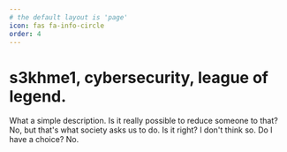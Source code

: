 ```yaml
---
# the default layout is 'page'
icon: fas fa-info-circle
order: 4
---
```


# s3khme1, cybersecurity, league of legend. 
What a simple description. Is it really possible to reduce someone to that? No, but that's what society asks us to do. Is it right? I don't think so. Do I have a choice? No.
